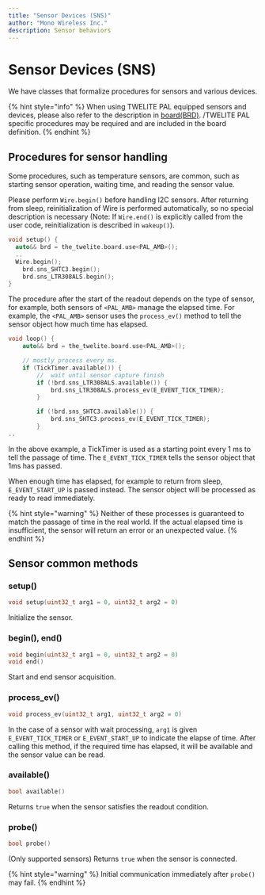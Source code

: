 ```yaml
---
title: "Sensor Devices (SNS)"
author: "Mono Wireless Inc."
description: Sensor behaviors
---
```


# Sensor Devices (SNS)

We have classes that formalize procedures for sensors and various devices.

{% hint style="info" %}
When using TWELITE PAL equipped sensors and devices, please also refer to the description in [board(BRD)](.../boards/). /TWELITE PAL specific procedures may be required and are included in the board definition.
{% endhint %}

## Procedures for sensor handling

Some procedures, such as temperature sensors, are common, such as starting sensor operation, waiting time, and reading the sensor value.

Please perform `Wire.begin()` before handling I2C sensors. After returning from sleep, reinitialization of Wire is performed automatically, so no special description is necessary (Note: If `Wire.end()` is explicitly called from the user code, reinitialization is described in `wakeup()`).

```cpp
void setup() {
  auto&& brd = the_twelite.board.use<PAL_AMB>();
  ..
  Wire.begin();
	brd.sns_SHTC3.begin();
	brd.sns_LTR308ALS.begin();
}
```



The procedure after the start of the readout depends on the type of sensor, for example, both sensors of `<PAL_AMB>` manage the elapsed time. For example, the `<PAL_AMB>` sensor uses the `process_ev()` method to tell the sensor object how much time has elapsed.

```cpp
void loop() {
	auto&& brd = the_twelite.board.use<PAL_AMB>();

	// mostly process every ms.
	if (TickTimer.available()) {
		//  wait until sensor capture finish
		if (!brd.sns_LTR308ALS.available()) {
			brd.sns_LTR308ALS.process_ev(E_EVENT_TICK_TIMER);
		}

		if (!brd.sns_SHTC3.available()) {
			brd.sns_SHTC3.process_ev(E_EVENT_TICK_TIMER);
		}
..
```

In the above example, a TickTimer is used as a starting point every 1 ms to tell the passage of time. The `E_EVENT_TICK_TIMER` tells the sensor object that 1ms has passed.

When enough time has elapsed, for example to return from sleep, `E_EVENT_START_UP` is passed instead. The sensor object will be processed as ready to read immediately.

{% hint style="warning" %}
Neither of these processes is guaranteed to match the passage of time in the real world. If the actual elapsed time is insufficient, the sensor will return an error or an unexpected value.
{% endhint %}



## Sensor common methods

### setup()

```cpp
void setup(uint32_t arg1 = 0, uint32_t arg2 = 0) 
```

Initialize the sensor.



### begin(), end()

```cpp
void begin(uint32_t arg1 = 0, uint32_t arg2 = 0)
void end()
```

Start and end sensor acquisition.



### process\_ev()

```cpp
void process_ev(uint32_t arg1, uint32_t arg2 = 0)
```

In the case of a sensor with wait processing, `arg1` is given `E_EVENT_TICK_TIMER` or `E_EVENT_START_UP` to indicate the elapse of time. After calling this method, if the required time has elapsed, it will be available and the sensor value can be read.



### available()

```cpp
bool available()
```

Returns `true` when the sensor satisfies the readout condition.



### probe()

```cpp
bool probe()
```

(Only supported sensors) Returns `true` when the sensor is connected.

{% hint style="warning" %}
Initial communication immediately after `probe()` may fail.
{% endhint %}
